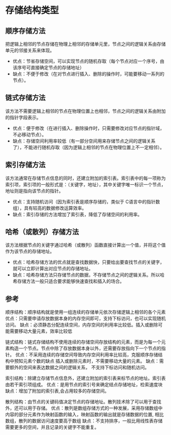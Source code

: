 # 存储结构类型


## 顺序存储方法
把逻辑上相邻的节点存储在物理上相邻的存储单元里，节点之间的逻辑关系由存储单元的邻接关系来体现。

- 优点：节省存储空间，可以实现节点的随机存取（每个节点对应一个序号，由该序号可直接确定节点的存储地址）
- 缺点：不便于修改（在对节点进行插入、删除的操作时，可能要移动一系列的节点）。


## 链式存储方法
该方法不需要逻辑上相邻的节点在物理位置上也相邻，节点之间的逻辑关系由附加的指针字段表示。

- 优点：便于修改（在进行插入、删除操作时，只需要修改对应节点的指针域，不必移动节点）。
- 缺点：存储空间利用率较低（有一部分空间用来存储节点之间的逻辑关系了），不能进行随机存取（因为逻辑上相邻的节点在物理位置上不一定相邻）。


## 索引存储方法
该方法通常在存储节点信息的同时，还建立附加的索引表。索引表中的每一项称为索引项，索引项的一般形式是：（关键字，地址），其中关键字唯一标识一个节点，地址则是指向该节点的指针。

- 优点：支持随机访问（因为索引表是顺序存储的，类似于 C语言中的指针数组），具有较高的数据修改运算效率。
- 缺点：索引存储的方法增加了索引表，降低了存储空间的利用率。


## 哈希（或散列）存储方法
该方法根据节点的关键字通过哈希（或散列）函数直接计算出一个值，并将这个值作为该节点的存储地址。

- 优点：哈希存储方法的优点就是查找数据快，只要给出要查找节点的关键字，就可以立即计算出对应节点的存储地址。
- 缺点：哈希存储方法只存储节点的数据，不存储节点之间的逻辑关系。所以哈希存储方法一般只适合要求能够快速查找和插入的场合。

## 参考
顺序结构：顺序结构就是使用一组连续的存储单元依次存储逻辑上相邻的各个元素
优点：只需要申请存放数据本身的内存空间即可，支持下标访问，也可以实现随机访问。
缺点：必须静态分配连续空间，内存空间的利用率比较低。插入或删除可能需要移动大量元素，效率比较低


链式结构：链式存储结构不使用连续的存储空间存放结构的元素，而是为每一个元素构造一个节点。节点中除了存放数据本身以外，还需要存放指向下一个节点的指针。
优点：不采用连续的存储空间导致内存空间利用率比较高，克服顺序存储结构中预知元素个数的缺点
插入或删除元素时，不需要移动大量的元素。
缺点：需要额外的空间来表达数据之间的逻辑关系，
不支持下标访问和随机访问。


索引结构：除建立存储节点信息外，还建立附加的索引表来标节点的地址。索引表由若干索引项组成。
优点：是用节点的索引号来确定结点存储地址，检索速度块
缺点：增加了附加的索引表,会占用较多的存储空间。


散列结构：由节点的关键码值决定节点的存储地址。散列技术除了可以用于查找外，还可以用于存储。
优点：散列是数组存储方式的一种发展，采用存储数组中内容的部分元素作为映射函数的输入，映射函数的输出就是存储数据的位置,  相比数组，散列的数据访问速度要高于数组
缺点：不支持排序，一般比用线性表存储需要更多的空间，并且记录的关键字不能重复。